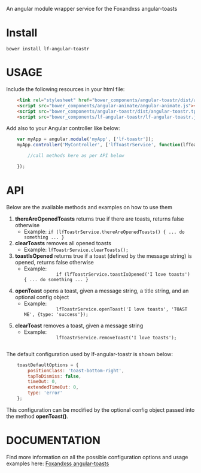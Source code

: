 An angular module wrapper service for the Foxandxss angular-toasts


Install
=======
```
bower install lf-angular-toastr
```

USAGE
=====
Include the following resources in your html file:

```html
    <link rel="stylesheet" href="bower_components/angular-toastr/dist/angular-toastr.css">
    <script src="bower_components/angular-animate/angular-animate.js"></script>
    <script src="bower_components/angular-toastr/dist/angular-toastr.tpls.js"></script>
    <script src="bower_components/lf-angular-toastr/lf-angular-toastr.js"></script>
```

Add also to your Angular controller like below:

```javascript
    var myApp = angular.module('myApp', ['lf-toastr']);
    myApp.controller('MyController', ['lfToastrService', function(lfToastrService) {

        //call methods here as per API below

    });
```

API
===
Below are the available methods and examples on how to use them
<ol>
    <li><b>thereAreOpenedToasts</b> returns true if there are toasts, returns false otherwise
        <ul><li>Example: 
            <code>if (lfToastrService.thereAreOpenedToasts() { ... do something ... }</code>
        </li></ul>
    </li>
    <li><b>clearToasts</b> removes all opened toasts
        <ul><li>Example: 
            <code>lfToastrService.clearToasts();</code>
        </li></ul>
    </li>
    <li><b>toastIsOpened</b> returns true if a toast (defined by the message string) is opened, returns false otherwise
        <ul><li>Example: 
            <code> 
            if (lfToastrService.toastIsOpened('I love toasts') { ... do something ... }
            </code>
        </li></ul>
    </li>
    <li><b>openToast</b> opens a toast, given a message string, a title string, and an optional config object
        <ul><li>Example: 
            <code> 
            lfToastrService.openToast('I love toasts', 'TOAST ME', {type: 'success'});
            </code>
        </li></ul>
    </li>
    <li><b>clearToast</b> removes a toast, given a message string
        <ul><li>Example: 
            <code> 
            lfToastrService.removeToast('I love toasts');
            </code>
        </li></ul>
    </li>
</ol>

The default configuration used by lf-angular-toastr is shown below:

```javascript
    toastDefaultOptions = {
        positionClass: 'toast-bottom-right',
        tapToDismiss: false,
        timeOut: 0,
        extendedTimeOut: 0,
        type: 'error'
    };
```

This configuration can be modified by the optional config object passed into the method <b>openToast()</b>.

DOCUMENTATION
=============
Find more information on all the possible configuration options and usage examples here:
<a href="https://github.com/Foxandxss/angular-toastr">Foxandxss angular-toasts</a>
